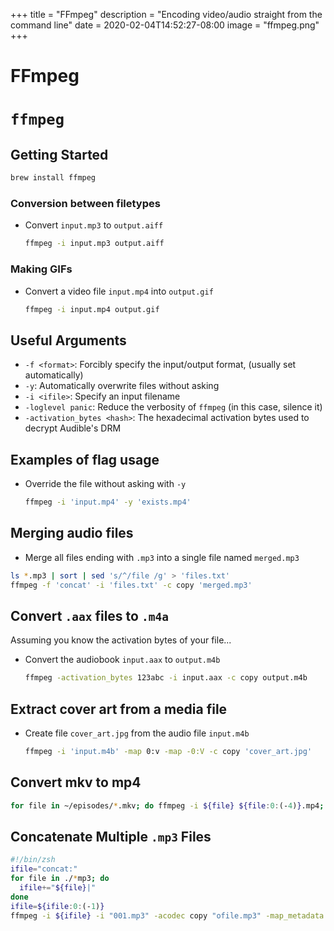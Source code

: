+++
title = "FFmpeg"
description = "Encoding video/audio straight from the command line"
date = 2020-02-04T14:52:27-08:00
image = "ffmpeg.png"
+++

# FFmpeg

# `ffmpeg`

## Getting Started

```sh
brew install ffmpeg
```

### Conversion between filetypes

* Convert `input.mp3` to `output.aiff`

  ```sh
  ffmpeg -i input.mp3 output.aiff
  ```

### Making GIFs

* Convert a video file `input.mp4` into `output.gif`

  ```sh
  ffmpeg -i input.mp4 output.gif
  ```

## Useful Arguments

* `-f <format>`: Forcibly specify the input/output format, (usually set automatically)
* `-y`: Automatically overwrite files without asking
* `-i <ifile>`: Specify an input filename
* `-loglevel panic`: Reduce the verbosity of `ffmpeg` (in this case, silence it)
* `-activation_bytes <hash>`: The hexadecimal activation bytes used to decrypt Audible's DRM

## Examples of flag usage

* Override the file without asking with `-y`

  ```sh
  ffmpeg -i 'input.mp4' -y 'exists.mp4'
  ```

## Merging audio files

* Merge all files ending with `.mp3` into a single file named `merged.mp3`

```sh
ls *.mp3 | sort | sed 's/^/file /g' > 'files.txt'
ffmpeg -f 'concat' -i 'files.txt' -c copy 'merged.mp3'
```

## Convert `.aax` files to `.m4a`

Assuming you know the activation bytes of your file...

* Convert the audiobook `input.aax` to `output.m4b`

  ```sh
  ffmpeg -activation_bytes 123abc -i input.aax -c copy output.m4b
  ```

## Extract cover art from a media file

* Create file `cover_art.jpg` from the audio file `input.m4b`

  ```sh
  ffmpeg -i 'input.m4b' -map 0:v -map -0:V -c copy 'cover_art.jpg'
  ```

## Convert mkv to mp4

  ```sh
  for file in ~/episodes/*.mkv; do ffmpeg -i ${file} ${file:0:(-4)}.mp4; done
  ```

## Concatenate Multiple `.mp3` Files


  ```sh
  #!/bin/zsh
  ifile="concat:"
  for file in ./*mp3; do
    ifile+="${file}|"
  done
  ifile=${ifile:0:(-1)}
  ffmpeg -i ${ifile} -i "001.mp3" -acodec copy "ofile.mp3" -map_metadata 0:1
  ```
